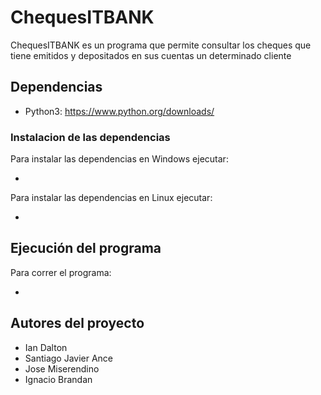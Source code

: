 <!--
Nombre del proyecto
Descripción del proyecto
Dependencias. Esto es, lo que necesito para poder ejecutar el programa (Python 3.9, etc.) y las librerías externas (si lo requiere). En el caso de que el programa necesite librerías externas indicar cómo se instalan.
Cómo ejecuto el programa: debe constar el comando para poder ejecutar el programa así como también un listado de los parámetros que recibe el programa, indicando qué parámetros son obligatorios y cuales son opcionales, así como también ejemplos de comandos para ejecutarlo
Listado de los autores del proyecto
-->

# ChequesITBANK

ChequesITBANK es un programa que permite consultar los cheques que tiene emitidos y depositados en sus cuentas un determinado cliente

## Dependencias

- Python3: https://www.python.org/downloads/

### Instalacion de las dependencias

Para instalar las dependencias en Windows ejecutar:

-

Para instalar las dependencias en Linux ejecutar:

-

## Ejecución del programa

Para correr el programa:

- 

## Autores del proyecto

- Ian Dalton
- Santiago Javier Ance
- Jose Miserendino
- Ignacio Brandan

